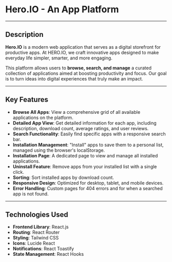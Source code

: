 # Hero.IO - An App Platform

---

## Description

**Hero.IO** is a modern web application that serves as a digital storefront for productive apps. 
At HERO.IO, we craft innovative apps designed to make everyday life simpler, smarter, and more engaging.  

This platform allows users to **browse, search, and manage** a curated collection of applications aimed at boosting productivity and focus. 
Our goal is to turn ideas into digital experiences that truly make an impact.

---

## Key Features

- **Browse All Apps**: View a comprehensive grid of all available applications on the platform.  
- **Detailed App View**: Get detailed information for each app, including description, download count, average ratings, and user reviews.  
- **Search Functionality**: Easily find specific apps with a responsive search bar.  
- **Installation Management**: "Install" apps to save them to a personal list, managed using the browser's localStorage.  
- **Installation Page**: A dedicated page to view and manage all installed applications.  
- **Uninstall Feature**: Remove apps from your installed list with a single click.  
- **Sorting**: Sort installed apps by download count.  
- **Responsive Design**: Optimized for desktop, tablet, and mobile devices.  
- **Error Handling**: Custom pages for 404 errors and for when a searched app is not found.  

---

## Technologies Used

- **Frontend Library**: React.js  
- **Routing**: React Router  
- **Styling**: Tailwind CSS  
- **Icons**: Lucide React  
- **Notifications**: React Toastify  
- **State Management**: React Hooks
